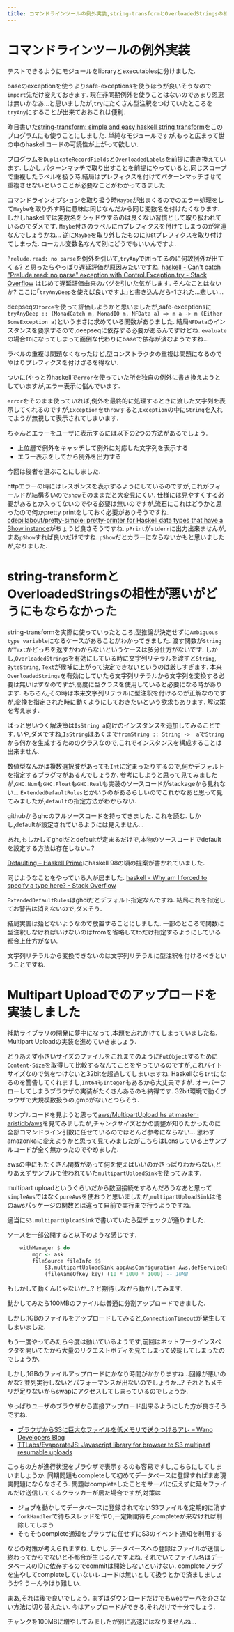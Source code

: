 ```yaml
---
title: コマンドラインツールの例外実装,string-transformとOverloadedStringsの相性が悪い,Multipart Upload
---
```


# コマンドラインツールの例外実装

テストできるようにモジュールをlibraryとexecutablesに分けました.

baseのexceptionを使うよりsafe-exceptionsを使うほうが良いそうなので`import`先だけ変えておきます.
現在非同期例外を使うことはないのであまり恩恵は無いかなあ…と思いましたが,`try`にたくさん型注釈をつけていたところを`tryAny`にすることが出来ておおこれは便利.

昨日書いた[string-transform: simple and easy haskell string transform](https://hackage.haskell.org/package/string-transform)をこのプログラムにも使うことにしました.
単純なモジュールですが,もっと広まって世の中のhaskellコードの可読性が上がって欲しい.

プログラムを`DuplicateRecordFields`と`OverloadedLabels`を前提に書き換えています.
しかし,パターンマッチで取り出すことを前提にやっていると,同じスコープで重複したラベルを扱う時,結局はプレフィクスを付けてパターンマッチさせて重複させないということが必要なことがわかってきました.

コマンドラインオプションを取り扱う時`Maybe`が出まくるのでのエラー処理をして`Maybe`を取り外す時に意味は同じなんだから同じ変数名を付けたくなります.
しかしhaskellでは変数名をシャドウするのは良くない習慣として取り扱われているのでダメです.
`Maybe`付きのラベルにmプレフィクスを付けてしまうのが常道なんでしょうかね…
逆に`Maybe`を取り外したものにjustプレフィクスを取り付けてしまった.
ローカル変数名なんて別にどうでもいいんですよ.

`Prelude.read: no parse`を例外を引いて,`tryAny`で囲ってるのに何故例外が出てくる?
と思ったらやっぱり遅延評価が原因みたいですね.
[haskell - Can't catch "Prelude.read: no parse" exception with Control.Exception.try - Stack Overflow](https://stackoverflow.com/questions/19768657/cant-catch-prelude-read-no-parse-exception-with-control-exception-try)
はじめて遅延評価由来のバグを引いた気がします.
そんなことはないか?
ここに｢`tryAnyDeep`を使えば良いですよ｣と書き込んだら-1された…悲しい…

deepseqの`force`を使って評価しようかと思いましたが,safe-exceptionsに`tryAnyDeep :: (MonadCatch m, MonadIO m, NFData a) => m a -> m (Either SomeException a)`というまさに求めている関数がありました.
結局`NFData`のインスタンスを要求するので,deepseqに依存する必要があるんですけどね.
`evaluate`の場合`IO`になってしまって面倒な代わりにbaseで依存が済むようですね…

ラベルの重複は問題なくなったけど,型コンストラクタの重複は問題になるのでやはりプレフィクスを付けざるを得ない.

ついに(やっと?)haskellで`error`を使っていた所を独自の例外に書き換えようとしていますが,エラー表示に悩んでいます.

`error`をそのまま使っていれば,例外を最終的に処理するときに渡した文字列を表示してくれるのですが,`Exception`を`throw`すると,`Exception`の中に`String`を入れてようが無視して表示されてしまいます.

ちゃんとエラーをユーザに表示するには以下の2つの方法があるでしょう.

* 上位層で例外をキャッチして例外に対応した文字列を表示する
* エラー表示をしてから例外を出力する

今回は後者を選ぶことにしました.

httpエラーの時にはレスポンスを表示するようにしているのですが,これがフィールドが結構多いので`show`そのままだと大変見にくい.
仕様には見やすくする必要があるとか入ってないのでやる必要は無いのですが,流石にこれはどうかと思ったので何かpretty printをしておく必要がありそうですね.
[cdepillabout/pretty-simple: pretty-printer for Haskell data types that have a Show instance](https://github.com/cdepillabout/pretty-simple)がちょうど良さそうですね.
`pPrint`が`stderr`に出力出来ませんが,まあ`pShow`すれば良いだけですね.
`pShow`だとカラーにならないかもと思いましたが,なりました.

# string-transformとOverloadedStringsの相性が悪いがどうにもならなかった

string-transformを実際に使っていったところ,型推論が決定せずに`Ambiguous type variable`になるケースがあることがわかってきました.
渡す関数が`String`か`Text`かどっちを返すかわからないというケースは多分仕方がないです.
しかし,`OverloadedStrings`を有効にしている時に文字列リテラルを渡すと`String`, `ByteString`, `Text`が候補に上がって決定できないというのは厳しすぎます.
本来`OverloadedStrings`を有効にしていたら文字列リテラルから文字列を変換する必要は無いはずなのですが,高度に型クラスを使用していると必要になる時があります.
もちろん,その時は本来文字列リテラルに型注釈を付けるのが正解なのですが,変換を指定された時に動くようにしておきたいという欲求もあります.
解決策を考えます.

ぱっと思いつく解決策は`IsString a`向けのインスタンスを追加してみることです.
いや,ダメですね,`IsString`はあくまで`fromString :: String ->  a`で`String`から何かを生成するためのクラスなので,これでインスタンスを構成することは出来ません.

数値型なんかは複数選択肢があっても`Int`に定まったりするので,何かデフォルトを指定するプラグマがあるんでしょうか.
参考にしようと思って見てみましたが,`GHC.Num`も`GHC.Float`も`GHC.Real`も実装のソースコードがstackageから見れない…
`ExtendedDefaultRules`とかいうのがあるらしいのでこれかなあと思って見てみましたが,`default`の指定方法がわからない.

githubからghcのフルソースコードを持ってきました.
これを読む.
しかし,defaultが設定されているようには見えません…

あれ,もしかしてghciだとdefaultが定まるだけで,本物のソースコードでdefaultを設定する方法は存在しない…?

[Defaulting – Haskell Prime](https://prime.haskell.org/wiki/Defaulting)にhaskell 98の頃の提案が書かれていました.

同じようなことをやっている人が居ました.
[haskell - Why am I forced to specify a type here? - Stack Overflow](https://stackoverflow.com/questions/39338899/why-am-i-forced-to-specify-a-type-here)

`ExtendedDefaultRules`はghciだとデフォルト指定なんですね.
結局これを指定してお警告は消えないので,ダメそう.

結局実害は殆どないようなので放置することにしました.
一部のところで関数に型注釈しなければいけないのはfromを省略してtoだけ指定するようにしている都合上仕方がない.

文字列リテラルから変換できないのは文字列リテラルに型注釈を付けるべきということですね.

# Multipart Uploadでのアップロードを実装しました

補助ライブラリの開発に夢中になって,本題を忘れかけてしまっていましたね.
Multipart Uploadの実装を進めていきましょう.

とりあえず小さいサイズのファイルをこれまでのように`PutObject`するために`Content-Size`を取得して比較するなんてことをやっているのですが,これバイトサイズなので気をつけないと32bitを超過してしまいますね.
Haskellなら`Int`になるのを警告してくれますし,`Int64`も`Integer`もあるから大丈夫ですが.
オーバーフローしてしまうブラウザの実装がたくさんあるのも納得です.
32bit環境で動くブラウザで大規模数扱うの,gmpがないとつらそう.

サンプルコードを見ようと思って[aws/MultipartUpload.hs at master · aristidb/aws](https://github.com/aristidb/aws/blob/master/Examples/MultipartUpload.hs)を見てみましたが,チャンクサイズとかの調整が知りたかったのに全部コマンドライン引数に任せているのでほとんど参考にならない…
思わずamazonkaに変えようかと思って見てみましたがこちらはLensしている上サンプルコードが全く無かったのでやめました.

awsの中にもたくさん関数があって何を使えばいいのかさっぱりわからない,とりあえずサンプルで使われていた`multipartUploadSink`を使ってみます.

multipart uploadというぐらいだから数回接続をするんだろうなあと思って`simpleAws`ではなく`pureAws`を使おうと思いましたが,`multipartUploadSink`は他のawsパッケージの関数とは違って自前で実行まで行うようですね.

適当に`S3.multipartUploadSink`で書いていたら型チェックが通りました.

ソースを一部公開すると以下のような感じです.

~~~hs
    withManager $ do
        mgr <- ask
        fileSource fileInfo $$
            S3.multipartUploadSink appAwsConfiguration Aws.defServiceConfig mgr appS3Bucket
            (fileNameOfKey key) (10 * 1000 * 1000) -- 10MB
~~~

もしかして動くんじゃないか…?
と期待しながら動かしてみます.

動かしてみたら100MBのファイルは普通に分割アップロードできました.

しかし,1GBのファイルをアップロードしてみると,`ConnectionTimeout`が発生してしまいました.

もう一度やってみたら今度は動いているようです,前回はネットワークインスペクタを開いてたから大量のリクエストボディを見てしまって破綻してしまったのでしょうか.

しかし,1GBのファイルアップロードにかなり時間がかかりますね…回線が悪いのかな?
並列実行しないとパフォーマンスが出ないのでしょうか…?
それともメモリが足りないからswapにアクセスしてしまっているのでしょうか.

やっぱりユーザのブラウザから直接アップロード出来るようにした方が良さそうですね.

* [ブラウザからS3に巨大なファイルを低メモリで送りつけるアレ – Wano Developers Blog](https://developers.wano.co.jp/%E3%83%96%E3%83%A9%E3%82%A6%E3%82%B6%E3%81%8B%E3%82%89s3%E3%81%AB%E5%B7%A8%E5%A4%A7%E3%81%AA%E3%83%95%E3%82%A1%E3%82%A4%E3%83%AB%E3%82%92%E4%BD%8E%E3%83%A1%E3%83%A2%E3%83%AA%E3%81%A7%E9%80%81%E3%82%8A/)
* [TTLabs/EvaporateJS: Javascript library for browser to S3 multipart resumable uploads](https://github.com/TTLabs/EvaporateJS)

こっちの方が進行状況をブラウザで表示するのも容易ですし,こちらにしてしまいましょうか.
同期問題もcompleteして初めてデータベースに登録すればまあ現実問題にならなさそう.
問題はcompleteしたことをサーバに伝えずに延々ファイルだけ送信してくるクラッカーが居た場合ですが,対策は

* ジョブを動かしてデータベースに登録されてないS3ファイルを定期的に消す
* `forkHandler`で待ちスレッドを作り,一定期間待ち,completeが来なければ削除してしまう
* そもそもcomplete通知をブラウザに任せずにS3のイベント通知を利用する

などの対策が考えられますね.
しかし,データベースへの登録はファイルが送信し終わってからでないと不都合が生じるんですよね.
それでいてファイル名はデータベースのIDに依存するのでcommitは開始しないといけない.
completeフラグを生やしてcompleteしていないレコードは無いとして扱うとかで済ましましょうか?
うーんやはり難しい.

まあ,それは後で良いでしょう.
まずはダウンロードだけでもwebサーバを介さない方法に切り替えたい.
今はアップロードができる,それだけで十分でしょう.

チャンクを100MBに増やしてみましたが別に高速にはなりませんね…
